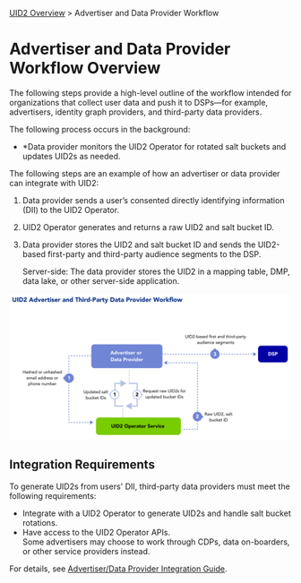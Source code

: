 [UID2 Overview](../README.md) > Advertiser and Data Provider Workflow


# Advertiser and Data Provider Workflow Overview

The following steps provide a high-level outline of the workflow intended for organizations that collect user data and push it to DSPs—for example, advertisers, identity graph providers, and third-party data providers.

The following process occurs in the background:
* *Data provider monitors the UID2 Operator for rotated salt buckets and updates UID2s as needed.

The following steps are an example of how an advertiser or data provider can integrate with UID2:

1. Data provider sends a user’s consented directly identifying information (DII) to the UID2 Operator.
2. UID2 Operator generates and returns a raw UID2 and salt bucket ID.
3. Data provider stores the UID2 and salt bucket ID and sends the UID2-based first-party and third-party audience segments to the DSP. 

   Server-side: The data provider stores the UID2 in a mapping table, DMP, data lake, or other server-side application.

![Data Provider Workflow](images/UID2AdvertiserAndThirdPartyDataProviderWorkflow.jpg)

## Integration Requirements

To generate UID2s from users' DII, third-party data providers must meet the following requirements:

- Integrate with a UID2 Operator to generate UID2s and handle salt bucket rotations.
- Have access to the UID2 Operator APIs.<br/>Some advertisers may choose to work through CDPs, data on-boarders, or other service providers instead.

For details, see [Advertiser/Data Provider Integration Guide](../api/v2/guides/advertiser-dataprovider-guide.md).
